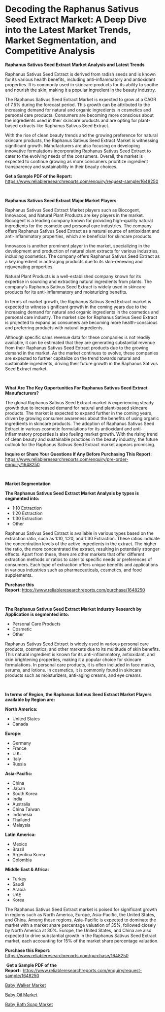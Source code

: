<p><h1>Decoding the Raphanus Sativus Seed Extract Market: A Deep Dive into the Latest Market Trends, Market Segmentation, and Competitive Analysis</h1></p><p><strong>Raphanus Sativus Seed Extract Market Analysis and Latest Trends</strong></p>
<p><p>Raphanus Sativus Seed Extract is derived from radish seeds and is known for its various health benefits, including anti-inflammatory and antioxidant properties. It is commonly used in skincare products for its ability to soothe and nourish the skin, making it a popular ingredient in the beauty industry.</p><p>The Raphanus Sativus Seed Extract Market is expected to grow at a CAGR of 7.5% during the forecast period. This growth can be attributed to the increasing demand for natural and organic ingredients in cosmetics and personal care products. Consumers are becoming more conscious about the ingredients used in their skincare products and are opting for plant-based extracts like Raphanus Sativus Seed Extract.</p><p>With the rise of clean beauty trends and the growing preference for natural skincare products, the Raphanus Sativus Seed Extract Market is witnessing significant growth. Manufacturers are also focusing on developing innovative formulations incorporating Raphanus Sativus Seed Extract to cater to the evolving needs of the consumers. Overall, the market is expected to continue growing as more consumers prioritize ingredient transparency and sustainability in their beauty choices.</p></p>
<p><strong>Get a Sample PDF of the Report:&nbsp;</strong> <a href="https://www.reliableresearchreports.com/enquiry/request-sample/1648250">https://www.reliableresearchreports.com/enquiry/request-sample/1648250</a></p>
<p>&nbsp;</p>
<p><strong>Raphanus Sativus Seed Extract Major Market Players</strong></p>
<p><p>Raphanus Sativus Seed Extract Market players such as Biocogent, Innovacos, and Natural Plant Products are key players in the market. Biocogent is a leading company known for providing high-quality natural ingredients for the cosmetic and personal care industries. The company offers Raphanus Sativus Seed Extract as a natural source of antioxidant and anti-inflammatory properties, which are beneficial for skincare products. </p><p>Innovacos is another prominent player in the market, specializing in the development and production of natural plant extracts for various industries, including cosmetics. The company offers Raphanus Sativus Seed Extract as a key ingredient in anti-aging products due to its skin-renewing and rejuvenating properties.</p><p>Natural Plant Products is a well-established company known for its expertise in sourcing and extracting natural ingredients from plants. The company's Raphanus Sativus Seed Extract is widely used in skincare products for its anti-inflammatory and moisturizing benefits.</p><p>In terms of market growth, the Raphanus Sativus Seed Extract market is expected to witness significant growth in the coming years due to the increasing demand for natural and organic ingredients in the cosmetics and personal care industry. The market size for Raphanus Sativus Seed Extract is projected to expand as consumers are becoming more health-conscious and preferring products with natural ingredients.</p><p>Although specific sales revenue data for these companies is not readily available, it can be estimated that they are generating substantial revenue from their Raphanus Sativus Seed Extract products due to the growing demand in the market. As the market continues to evolve, these companies are expected to further capitalize on the trend towards natural and sustainable ingredients, driving their future growth in the Raphanus Sativus Seed Extract market.</p></p>
<p>&nbsp;</p>
<p><strong>What Are The Key Opportunities For Raphanus Sativus Seed Extract Manufacturers?</strong></p>
<p><p>The global Raphanus Sativus Seed Extract market is experiencing steady growth due to increased demand for natural and plant-based skincare products. The market is expected to expand further in the coming years, driven by growing consumer awareness about the benefits of using organic ingredients in skincare products. The adoption of Raphanus Sativus Seed Extract in various cosmetic formulations for its antioxidant and anti-inflammatory properties is also fueling market growth. With the rising trend of clean beauty and sustainable practices in the beauty industry, the future outlook for the Raphanus Sativus Seed Extract market appears promising.</p></p>
<p><strong>Inquire or Share Your Questions If Any Before Purchasing This Report:</strong> <a href="https://www.reliableresearchreports.com/enquiry/pre-order-enquiry/1648250">https://www.reliableresearchreports.com/enquiry/pre-order-enquiry/1648250</a></p>
<p>&nbsp;</p>
<p><strong>Market Segmentation</strong></p>
<p><strong>The Raphanus Sativus Seed Extract Market Analysis by types is segmented into:</strong></p>
<p><ul><li>1:10 Extraction</li><li>1:20 Extraction</li><li>1:30 Extraction</li><li>Other</li></ul></p>
<p><p>Raphanus Sativus Seed Extract is available in various types based on the extraction ratio, such as 1:10, 1:20, and 1:30 Extraction. These ratios indicate the concentration levels of the active ingredients in the extract. The higher the ratio, the more concentrated the extract, resulting in potentially stronger effects. Apart from these, there are other markets that offer different extraction methods or ratios to cater to specific needs or preferences of consumers. Each type of extraction offers unique benefits and applications in various industries such as pharmaceuticals, cosmetics, and food supplements.</p></p>
<p><strong>Purchase this Report:&nbsp;</strong><a href="https://www.reliableresearchreports.com/purchase/1648250">https://www.reliableresearchreports.com/purchase/1648250</a></p>
<p>&nbsp;</p>
<p><strong>The Raphanus Sativus Seed Extract Market Industry Research by Application is segmented into:</strong></p>
<p><ul><li>Personal Care Products</li><li>Cosmetic</li><li>Other</li></ul></p>
<p><p>Raphanus Sativus Seed Extract is widely used in various personal care products, cosmetics, and other markets due to its multitude of skin benefits. This natural ingredient is known for its anti-inflammatory, antioxidant, and skin brightening properties, making it a popular choice for skincare formulations. In personal care products, it is often included in face masks, serums, and lotions. In cosmetics, it is commonly found in skincare products such as moisturizers, anti-aging creams, and eye creams.</p></p>
<p>&nbsp;</p>
<p><strong>In terms of Region, the Raphanus Sativus Seed Extract Market Players available by Region are:</strong></p>
<p>
    <p> <strong> North America: </strong>
        <ul>
            <li>United States</li>
            <li>Canada</li>
        </ul>
        </p> 
    <p> <strong> Europe: </strong>
        <ul>
            <li>Germany</li>
            <li>France</li>
            <li>U.K.</li>
            <li>Italy</li>
            <li>Russia</li>
        </ul>
        </p> 
    <p> <strong> Asia-Pacific: </strong>
        <ul>
            <li>China</li>
            <li>Japan</li>
            <li>South Korea</li>
            <li>India</li>
            <li>Australia</li>
            <li>China Taiwan</li>
            <li>Indonesia</li>
            <li>Thailand</li>
            <li>Malaysia</li>
        </ul>
        </p> 
    <p> <strong> Latin America: </strong>
        <ul>
            <li>Mexico</li>
            <li>Brazil</li>
            <li>Argentina Korea</li>
            <li>Colombia</li>
        </ul>
        </p> 
    <p> <strong> Middle East & Africa: </strong>
        <ul>
            <li>Turkey</li>
            <li>Saudi</li>
            <li>Arabia</li>
            <li>UAE</li>
            <li>Korea</li>
        </ul>
    </p>
    </p>
<p><p>The Raphanus Sativus Seed Extract market is poised for significant growth in regions such as North America, Europe, Asia-Pacific, the United States, and China. Among these regions, Asia-Pacific is expected to dominate the market with a market share percentage valuation of 35%, followed closely by North America at 30%. Europe, the United States, and China are also expected to drive substantial growth in the Raphanus Sativus Seed Extract market, each accounting for 15% of the market share percentage valuation.</p></p>
<p><strong>Purchase this Report: </strong><a href="https://www.reliableresearchreports.com/purchase/1648250">https://www.reliableresearchreports.com/purchase/1648250</a></p>
<p>&nbsp;<strong>Get a Sample PDF of the Report:&nbsp;&nbsp;</strong><a href="https://www.reliableresearchreports.com/enquiry/request-sample/1648250">https://www.reliableresearchreports.com/enquiry/request-sample/1648250</a></p>
<p><strong></strong></p>
<p><p><a href="https://view.publitas.com/reportprime-1/baby-walker-market-size-reflecting-a-forecast-till-2030-market-by-type-by-application-and-by-geography/">Baby Walker Market</a></p><p><a href="https://view.publitas.com/reportprime-1/baby-oil-market-dynamics-2023-2030-also-about-its-market-trends-projections-and-opportunities/">Baby Oil Market</a></p><p><a href="https://view.publitas.com/reportprime-1/decoding-the-baby-bath-soap-market-a-deep-dive-into-the-latest-market-trends-market-segmentation-and-competitive-analysis/">Baby Bath Soap Market</a></p></p>